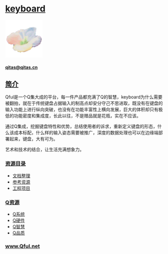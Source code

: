 ﻿# [keyboard](https://github.com/Qful/keyboard) 
[![sites](Qful/qitas.png)](http://www.Qful.net)
####  qitas@qitas.cn
## [简介](https://github.com/Qful/keyboard) 


Qful是一个Q集大成的平台，每一件产品都充满了Q的智慧，keyboard为什么需要被翻拍，就在于传统键盘占据输入的制高点却安分守己不思进取，既没有在键盘的输入功能上进行纵向突破，也没有在功能丰富性上横向发展，巨大的体积却只有极低的功能密度和集成度，长此以往，不是赠品就是花瓶，实在不应该。

通过Q集成，挖掘键盘特性和优势，总结使用者的诉求，重新定义键盘的形态，什么该成本标配，什么样的输入姿态需要被推广，深度的数据处理也可以在边缘端部署起来，键盘，大有可为。

艺术和技术的结合，让生活充满想象力。

### [资源目录](https://github.com/Qful/keyboard)

- [文档整理](docs/)
- [参考资源](src/)
- [工程项目](project/)

### [Q资源](https://github.com/Qful/keyboard)

- [Q系统](https://github.com/OS-Q)
- [Q硬件](https://github.com/sochub)
- [Q智慧](https://github.com/tfzoo)
- [Q品质](https://github.com/qitas)

### www.Qful.net
